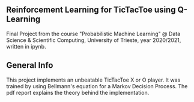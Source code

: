 ## Reinforcement Learning for TicTacToe using Q-Learning
Final Project from the course "Probabilistic Machine Learning" @ Data Science & Scientific Computing, University of Trieste, year 2020/2021, written in ipynb. 

## General Info

This project implements an unbeatable TicTacToe X or O player. It was trained by using Bellmann's equation for a Markov Decision Process.
The pdf report explains the theory behind the implementation.
